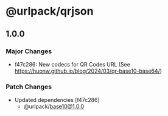 # @urlpack/qrjson

## 1.0.0

### Major Changes

- f47c286: New codecs for QR Codes URL (See https://huonw.github.io/blog/2024/03/qr-base10-base64/)

### Patch Changes

- Updated dependencies [f47c286]
  - @urlpack/base10@1.0.0
